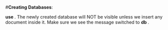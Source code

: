 #**Creating Databases**:

**use <database-name>**.
The newly created database will NOT be visible unless we insert any document inside it.
Make sure we see the message switched to **db <database-name>**.
